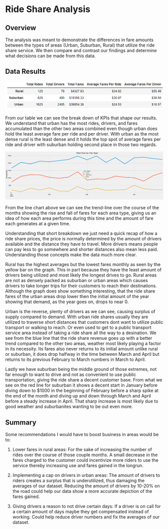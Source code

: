 # Ride Share Analysis

## Overview
The analysis was meant to demonstrate the differences in fare amounts between the types of areas (Urban, Suburban, Rural) that utilize the ride share service. We then compare and contrast our findings and determine what decisions can be made from this data.

## Data Results
![Summary_Dataframe.PNG](https://github.com/Cyber-Wolfe/Ride_Share_Analysis/blob/main/analysis/Summary_Dataframe.PNG)


From our table we can see the break down of KPIs that shape our results.  We understand that urban has the most rides, drivers, and fares accumulated than the other two areas combined even though urban does hold the least average fare per ride and per driver.  With urban as the most dense rural is the least dense and it holds the top spot of average fares per ride and driver with suburban holding second place in those two regards.

![PyBer_fare_summary.png](https://github.com/Cyber-Wolfe/Ride_Share_Analysis/blob/main/analysis/PyBer_fare_summary.png)

From the line chart above we can see the trend-line over the course of the months showing the rise and fall of fares for each area type, giving us an idea of how each area performs during this time and the amount of fare each generates at a given time.

Understanding that short breakdown we just need a quick recap of how a ride share prices, the price is normally determined by the amount of drivers available and the distance they have to travel.  More drivers means people can pay less to go somewhere and shorter distances also mean less paid. Understanding those concepts make the data much more clear.  

Rural has the highest averages but the lowest fares monthly as seen by the yellow bar on the graph.  This in part because they have the least amount of drivers being utilized and most likely the longest drives to go. Rural areas are not as densely packed as suburban or urban areas which causes drivers to take longer trips for their customers to reach their destinations.  Although the graph does show something interesting, that the ride share fares of the urban areas drop lower then the initial amount of the year showing that demand, as the year goes on, drops to near 0.

Urban is the reverse, plenty of drivers as we can see, causing surplus of supply compared to demand. With urban ride shares usually they are utilized to traverse short distances that customers dont want to utilize public transport or walking to reach. Or even used to get to a public transport service area instead of taking a ride share all the way to a desination. We see from the blue line that the ride share revenue goes up with a better trend compared to the other two areas, weather most likely playing a factor in its necessity. Its fares also never returns to its initial amount unlike rural or suburban, it does drop halfway in the time between March and April but returns to its previous February to March numbers in March to April.
 
Lastly we have suburban being the middle ground of those extremes, not far enough to want to drive and not as convenient to use public transportation, giving the ride share a decent customer base. From what we see on the red line for suburban it shows a decent start in January before diving down to $1000 in the beginning of February before a sharp spike at the end of the month and diving up and down through March and April before a steady increase in April. That sharp increase is most likely due to good weather and suburbanites wanting to be out even more.

## Summary

Some recommendations I would have to boost business in areas would be to:
1. Lower fares in rural areas:
 For the sake of increasing the number of rides over the course of those couple months. A small decrease in the fares charged to the customer could incentivize more riders to     use the service thereby increasing use and fares gained in the longrun.

2. Implementing a cap on drivers in urban areas:
 The amount of drivers to riders creates a surplus that is underutilized, thus damaging the averages of our dataset. Reducing the amount of drivers by 10-20% on the road could     help our data show a more accurate depiction of the fares gained.

3. Giving drivers a reason to not drive certain days:
 If a driver is on call for a certain amount of days maybe they get compensated instead of working. Could help reduce driver numbers and fix the averages of our dataset.

